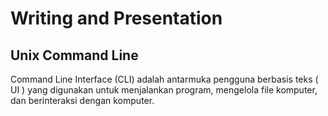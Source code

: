 # Writing and Presentation
## Unix Command Line
Command Line Interface (CLI) adalah antarmuka pengguna berbasis teks ( UI ) yang digunakan untuk menjalankan program, mengelola file komputer, dan berinteraksi dengan komputer.
